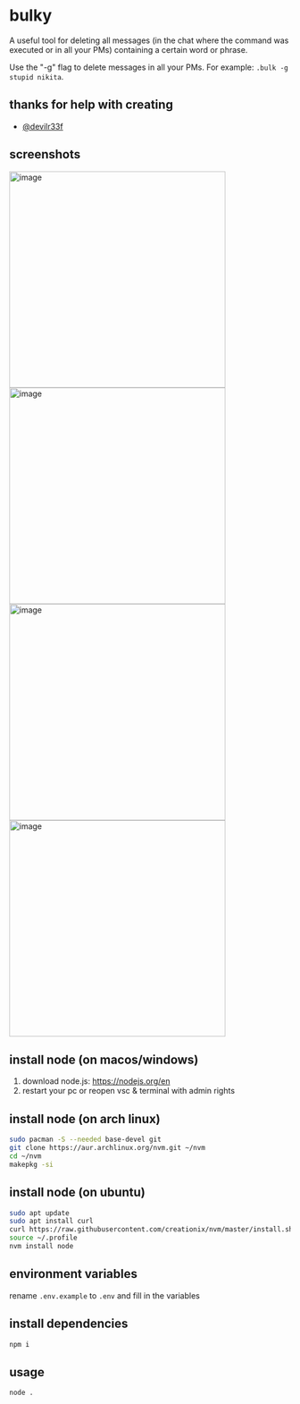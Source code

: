 # bulky

A useful tool for deleting all messages (in the chat where the command was executed or in all your PMs) containing a certain word or phrase.

Use the "-g" flag to delete messages in all your PMs. For example: `.bulk -g stupid nikita`.

## thanks for help with creating
- [@devilr33f](https://github.com/devilr33f)

## screenshots
<img width="387" alt="image" src="https://github.com/user-attachments/assets/8f47e9f6-61db-4cb8-a555-53e3e78284c7"><br>
<img width="387" alt="image" src="https://github.com/user-attachments/assets/04cdd690-d30f-4d13-b7fb-caf07e983c18"><br>
<img width="387" alt="image" src="https://github.com/user-attachments/assets/9ce8f0eb-c81d-4b39-8d77-1d004353a831"><br>
<img width="387" alt="image" src="https://github.com/user-attachments/assets/c3761ab0-6eee-4189-8d32-358dbe830981">

## install node (on macos/windows)

1. download node.js: https://nodejs.org/en
2. restart your pc or reopen vsc & terminal with admin rights

## install node (on arch linux)

```bash
sudo pacman -S --needed base-devel git
git clone https://aur.archlinux.org/nvm.git ~/nvm
cd ~/nvm
makepkg -si
```

## install node (on ubuntu)

```bash
sudo apt update
sudo apt install curl
curl https://raw.githubusercontent.com/creationix/nvm/master/install.sh | bash
source ~/.profile
nvm install node
```

## environment variables

rename `.env.example` to `.env` and fill in the variables

## install dependencies

```bash
npm i
```

## usage

```bash
node .
```